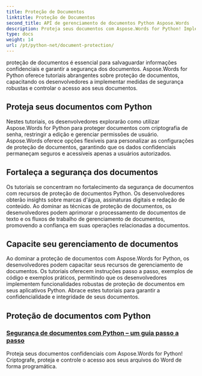 ```yaml
---
title: Proteção de Documentos
linktitle: Proteção de Documentos
second_title: API de gerenciamento de documentos Python Aspose.Words
description: Proteja seus documentos com Aspose.Words for Python! Implemente criptografia de senha, permissões de usuário e assinaturas digitais para proteção robusta de documentos.
type: docs
weight: 14
url: /pt/python-net/document-protection/
---
```

proteção de documentos é essencial para salvaguardar informações confidenciais e garantir a segurança dos documentos. Aspose.Words for Python oferece tutoriais abrangentes sobre proteção de documentos, capacitando os desenvolvedores a implementar medidas de segurança robustas e controlar o acesso aos seus documentos.

## Proteja seus documentos com Python

Nestes tutoriais, os desenvolvedores explorarão como utilizar Aspose.Words for Python para proteger documentos com criptografia de senha, restringir a edição e gerenciar permissões de usuário. Aspose.Words oferece opções flexíveis para personalizar as configurações de proteção de documentos, garantindo que os dados confidenciais permaneçam seguros e acessíveis apenas a usuários autorizados.

## Fortaleça a segurança dos documentos

Os tutoriais se concentram no fortalecimento da segurança de documentos com recursos de proteção de documentos Python. Os desenvolvedores obterão insights sobre marcas d'água, assinaturas digitais e redação de conteúdo. Ao dominar as técnicas de proteção de documentos, os desenvolvedores podem aprimorar o processamento de documentos de texto e os fluxos de trabalho de gerenciamento de documentos, promovendo a confiança em suas operações relacionadas a documentos.

## Capacite seu gerenciamento de documentos

Ao dominar a proteção de documentos com Aspose.Words for Python, os desenvolvedores podem capacitar seus recursos de gerenciamento de documentos. Os tutoriais oferecem instruções passo a passo, exemplos de código e exemplos práticos, permitindo que os desenvolvedores implementem funcionalidades robustas de proteção de documentos em seus aplicativos Python. Abrace estes tutoriais para garantir a confidencialidade e integridade de seus documentos.

## Proteção de documentos com Python
### [Segurança de documentos com Python – um guia passo a passo](./document-security-python/)
Proteja seus documentos confidenciais com Aspose.Words for Python! Criptografe, proteja e controle o acesso aos seus arquivos do Word de forma programática.
